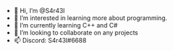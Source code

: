 - 👋 Hi, I’m @S4r43l
- 👀 I’m interested in learning more about programming.
- 🌱 I’m currently learning C++ and C#
- 💞️ I’m looking to collaborate on any projects
- 📫 Discord: S4r43l#6688

<!---
S4r43l/S4r43l is a ✨ special ✨ repository because its `README.md` (this file) appears on your GitHub profile.
You can click the Preview link to take a look at your changes.
--->
